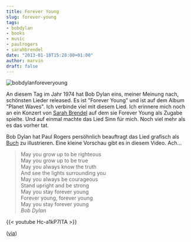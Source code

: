 ```yaml
---
title: Forever Young
slug: forever-young
tags:
- bobdylan
- books
- music
- paulrogers
- sarahbrendel
date: "2013-01-18T15:28:00+01:00"
author: marvin
draft: false
---
```

![bobdylanforeveryoung](/images/bobdylanforeveryoung.jpg)

An diesem Tag im Jahr 1974 hat Bob Dylan eins, meiner Meinung nach,
schönsten Lieder released. Es ist "Forever Young" und ist auf dem Album
"Planet Waves". Ich verbinde viel mit diesem Lied. Ich erinnere mich
noch an ein Konzert von [Sarah Brendel](http://sarahbrendel.de) auf dem
sie Forever Young als Zugabe spielte. Und auf einmal machte das Lied
Sinn für mich. Noch viel mehr als es das vorher tat.

Bob Dylan hat Paul Rogers persöhnlich beauftragt das Lied grafisch als
[Buch](http://www.amazon.com/Forever-Young-Bob-Dylan/dp/1416958088/) zu
illustrieren. Eine kleine Vorschau gibt es in diesem Video. Ach...

> May you grow up to be righteous  
>  May you grow up to be true  
>  May you always know the truth  
>  And see the lights surrounding you  
>  May you always be courageous  
>  Stand upright and be strong  
>  May you stay forever young  
>  Forever young, forever young  
>  May you stay forever young  
>  <cite>Bob Dylan</cite>

{{< youtube Hc-a1kP7ITA >}}

([via](http://www.brainpickings.org/index.php/2013/01/18/bob-dylan-forever-young-illustrated-by-paul-rogers/))